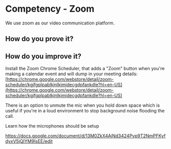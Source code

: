 # Competency - Zoom

We use zoom as our video communication platform.

## How do you prove it?

## How do you improve it?

Install the Zoom Chrome Scheduler, that adds a "Zoom" button when you're making a calendar event and will dump in your meeting details: [https://chrome.google.com/webstore/detail/zoom-scheduler/kgjfgplpablkjnlkjmjdecgdpfankdle?hl=en-US](https://chrome.google.com/webstore/detail/zoom-scheduler/kgjfgplpablkjnlkjmjdecgdpfankdle?hl=en-US)

There is an option to unmute the mic when you hold down space which is useful if you're in a loud environment to stop background noise flooding the call.

Learn how the microphones should be setup 

https://docs.google.com/document/d/13M0ZkX4AjNd3424Pvp9T2NmPFKyfdyxV5jQIYM9IsEE/edit

